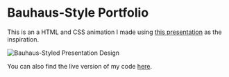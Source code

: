 # Bauhaus-Style Portfolio

This is an a HTML and CSS animation I made using [this presentation](https://stock.adobe.com/templates/bauhaus-style-presentation/473613467?clickref=1101lwoZiygM&mv=affiliate&mv2=pz&as_camptype=&as_channel=affiliate&as_source=partnerize&as_campaign=weandthecolor) as the inspiration.

![Bauhaus-Styled Presentation Design](https://as1.ftcdn.net/jpg/04/73/61/34/1024W_F_473613467_0zuTT1gXzno9k1Z1TbjFhQQA9GmaPPuL_NW1.jpg)

You can also find the live version of my code [here](https://ogujawa-bauhaus-portfolio.netlify.app/).
